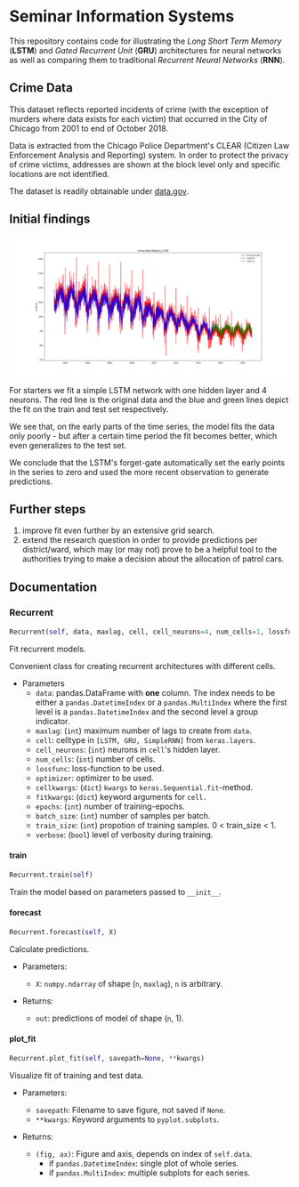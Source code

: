 # Seminar Information Systems

This repository contains code for illustrating the *Long Short Term Memory* (**LSTM**) and *Gated Recurrent Unit* (**GRU**) architectures for neural networks as well as comparing them to traditional *Recurrent Neural Networks* (**RNN**).

## Crime Data

This dataset reflects reported incidents of crime (with the exception of murders where data exists for each victim) that occurred in the City of Chicago from 2001 to end of October 2018.

Data is extracted from the Chicago Police Department's CLEAR (Citizen Law Enforcement Analysis and Reporting) system. In order to protect the privacy of crime victims, addresses are shown at the block level only and specific locations are not identified.

The dataset is readily obtainable under [data.gov](https://catalog.data.gov/dataset/crimes-2001-to-present-398a4).

## Initial findings

![alt-text](https://github.com/thsis/INFOSYS/blob/master/models/lstm-total-show-case.png "First fit using LSTM and only one lagged variable")

For starters we fit a simple LSTM network with one hidden layer and 4 neurons. The red line is the original data and the blue and green lines depict the fit on the train and test set respectively.

We see that, on the early parts of the time series, the model fits the data only poorly - but after a certain time period the fit becomes better, which even generalizes to the test set.

We conclude that the LSTM's forget-gate automatically set the early points in the series to zero and used the more recent observation to generate predictions.

## Further steps

1. improve fit even further by an extensive grid search.
2. extend the research question in order to provide predictions per district/ward, which may (or may not) prove to be a helpful tool to the authorities trying to make a decision about the allocation of patrol cars.

## Documentation

### Recurrent
```python
Recurrent(self, data, maxlag, cell, cell_neurons=4, num_cells=1, lossfunc='mean_squared_error', optimizer='adam', cellkwargs={}, fitkwargs={}, epochs=100, batch_size=1, train_size=0.8, verbose=True)
```

Fit recurrent models.

Convenient class for creating recurrent architectures with different cells.

* Parameters
    * `data`: pandas.DataFrame with **one** column. The index needs to
       be either a `pandas.DatetimeIndex` or a `pandas.MultiIndex`
       where the first level is a `pandas.DatetimeIndex` and the second
       level a group indicator.
    * `maxlag`: (`int`) maximum number of lags to create from `data`.
    * `cell`: celltype in `[LSTM, GRU, SimpleRNN]` from `keras.layers`.
    * `cell_neurons`: (`int`) neurons in `cell`'s hidden layer.
    * `num_cells`: (`int`) number of cells.
    * `lossfunc`: loss-function to be used.
    * `optimizer`: optimizer to be used.
    * `cellkwargs`: (`dict`) `kwargs` to `keras.Sequential.fit`-method.
    * `fitkwargs`: (`dict`) keyword arguments for `cell.`
    * `epochs`: (`int`) number of training-epochs.
    * `batch_size`: (`int`) number of samples per batch.
    * `train_size`: (`int`) propotion of training samples.
      0 < train_size < 1.
    * `verbose`: (`bool`) level of verbosity during training.

#### train
```python
Recurrent.train(self)
```
Train the model based on parameters passed to `__init__`.
#### forecast
```python
Recurrent.forecast(self, X)
```

Calculate predictions.

* Parameters:
    * `X`: `numpy.ndarray` of shape (`n`, `maxlag`), `n` is arbitrary.

* Returns:
    * `out`: predictions of model of shape (`n`, 1).

#### plot_fit
```python
Recurrent.plot_fit(self, savepath=None, **kwargs)
```

Visualize fit of training and test data.

* Parameters:
    * `savepath`: Filename to save figure, not saved if `None`.
    * `**kwargs`: Keyword arguments to `pyplot.subplots`.

* Returns:
    * `(fig, ax)`: Figure and axis, depends on index of `self.data`.
        + if `pandas.DatetimeIndex`: single plot of whole series.
        + if `pandas.MultiIndex`: multiple subplots for each series.
